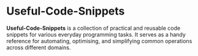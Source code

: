 # Useful-Code-Snippets
**Useful-Code-Snippets** is a collection of practical and reusable code snippets for various everyday programming tasks. It serves as a handy reference for automating, optimising, and simplifying common operations across different domains.
